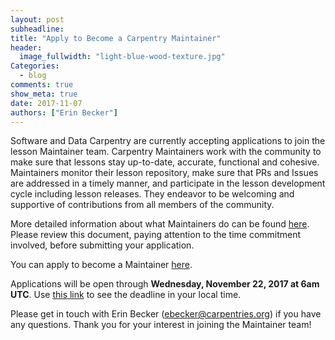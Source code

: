 ```yaml
---
layout: post
subheadline:
title: "Apply to Become a Carpentry Maintainer"
header:
  image_fullwidth: "light-blue-wood-texture.jpg"
Categories:
  - blog
comments: true
show_meta: true
date: 2017-11-07
authors: ["Erin Becker"]
---
```


Software and Data Carpentry are currently accepting applications to join the lesson Maintainer team. 
Carpentry Maintainers work with the community to make sure that lessons stay up-to-date, accurate, 
functional and cohesive. Maintainers monitor their lesson repository, make sure that PRs and Issues 
are addressed in a timely manner, and participate in the lesson development cycle including lesson releases. 
They endeavor to be welcoming and supportive of contributions from all members of the community. 

More detailed information about what Maintainers do can be found [here](https://tinyurl.com/yczxp2ex). 
Please review this document, paying attention to the time commitment 
involved, before submitting your application. 

You can apply to become a Maintainer [here](https://goo.gl/forms/TN1tBKdvDdqbPeQ33).

Applications will be open through **Wednesday, November 22, 2017 at 6am UTC**. Use [this link](https://tinyurl.com/ydyc49u2) 
to see the deadline in your local time.

Please get in touch with Erin Becker (ebecker@carpentries.org) if you have any questions. Thank you for your interest 
in joining the Maintainer team!
